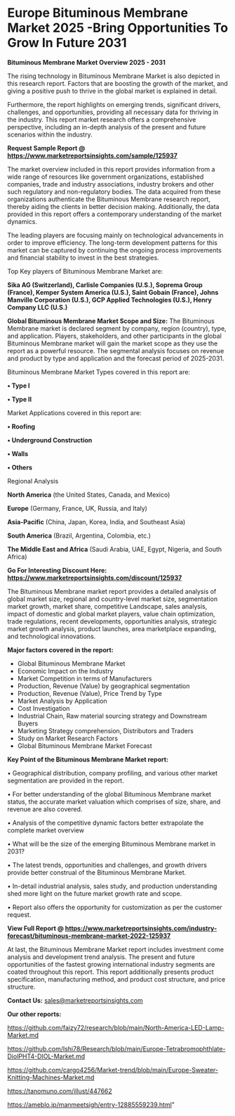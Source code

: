 # Europe Bituminous Membrane Market 2025 -Bring Opportunities To Grow In Future 2031

<Strong> Bituminous Membrane Market Overview 2025 - 2031</strong>

The rising technology in Bituminous Membrane Market is also depicted in this research report. Factors that are boosting the growth of the market, and giving a positive push to thrive in the global market is explained in detail.

Furthermore, the report highlights on emerging trends, significant drivers, challenges, and opportunities, providing all necessary data for thriving in the industry. This report market research offers a comprehensive perspective, including an in-depth analysis of the present and future scenarios within the industry.

<strong>Request Sample Report @ <a href=https://www.marketreportsinsights.com/sample/125937>https://www.marketreportsinsights.com/sample/125937</a></strong>

The market overview included in this report provides information from a wide range of resources like government organizations, established companies, trade and industry associations, industry brokers and other such regulatory and non-regulatory bodies. The data acquired from these organizations authenticate the Bituminous Membrane research report, thereby aiding the clients in better decision making. Additionally, the data provided in this report offers a contemporary understanding of the market dynamics.

The leading players are focusing mainly on technological advancements in order to improve efficiency. The long-term development patterns for this market can be captured by continuing the ongoing process improvements and financial stability to invest in the best strategies.

Top Key players of Bituminous Membrane Market are:

<strong>Sika AG (Switzerland), Carlisle Companies (U.S.), Soprema Group (France), Kemper System America (U.S.), Saint Gobain (France), Johns Manville Corporation (U.S.), GCP Applied Technologies (U.S.), Henry Company LLC (U.S.)</strong>

<strong><b>Global Bituminous Membrane Market Scope and Size:</b></strong>
The Bituminous Membrane market is declared segment by company, region (country), type, and application. Players, stakeholders, and other participants in the global Bituminous Membrane market will gain the market scope as they use the report as a powerful resource. The segmental analysis focuses on revenue and product by type and application and the forecast period of 2025-2031.

Bituminous Membrane Market Types covered in this report are:

<strong>• Type I

• Type II</strong>

Market Applications covered in this report are:

<strong>• Roofing

• Underground Construction

• Walls

• Others</strong> 

Regional Analysis

<strong>North America</strong> (the United States, Canada, and Mexico)

<strong>Europe</strong> (Germany, France, UK, Russia, and Italy)

<strong>Asia-Pacific</strong> (China, Japan, Korea, India, and Southeast Asia)

<strong>South America</strong> (Brazil, Argentina, Colombia, etc.)

<strong>The Middle East and Africa</strong> (Saudi Arabia, UAE, Egypt, Nigeria, and South Africa)

<strong>Go For Interesting Discount Here: <a href=https://www.marketreportsinsights.com/discount/125937>https://www.marketreportsinsights.com/discount/125937</a></strong>

The Bituminous Membrane market report provides a detailed analysis of global market size, regional and country-level market size, segmentation market growth, market share, competitive Landscape, sales analysis, impact of domestic and global market players, value chain optimization, trade regulations, recent developments, opportunities analysis, strategic market growth analysis, product launches, area marketplace expanding, and technological innovations.

<strong><b>Major factors covered in the report:</b></strong>
<ul>
  <li>Global Bituminous Membrane Market </li>
  <li>Economic Impact on the Industry</li>
  <li>Market Competition in terms of Manufacturers</li>
  <li>Production, Revenue (Value) by geographical segmentation</li>
  <li>Production, Revenue (Value), Price Trend by Type</li>
  <li>Market Analysis by Application</li>
  <li>Cost Investigation</li>
  <li>Industrial Chain, Raw material sourcing strategy and Downstream Buyers</li>
  <li>Marketing Strategy comprehension, Distributors and Traders</li>
  <li>Study on Market Research Factors</li>
  <li>Global Bituminous Membrane Market Forecast</li>
</ul>

<strong><b>Key Point of the Bituminous Membrane Market report:</b></strong>

• Geographical distribution, company profiling, and various other market segmentation are provided in the report.

• For better understanding of the global Bituminous Membrane market status, the accurate market valuation which comprises of size, share, and revenue are also covered.

• Analysis of the competitive dynamic factors better extrapolate the complete market overview

• What will be the size of the emerging Bituminous Membrane market in 2031?

• The latest trends, opportunities and challenges, and growth drivers provide better construal of the Bituminous Membrane Market.

• In-detail industrial analysis, sales study, and production understanding shed more light on the future market growth rate and scope.

• Report also offers the opportunity for customization as per the customer request.

<strong><b>View Full Report @ <a href=https://www.marketreportsinsights.com/industry-forecast/bituminous-membrane-market-2022-125937>https://www.marketreportsinsights.com/industry-forecast/bituminous-membrane-market-2022-125937</a></b></strong>


At last, the Bituminous Membrane Market report includes investment come analysis and development trend analysis. The present and future opportunities of the fastest growing international industry segments are coated throughout this report. This report additionally presents product specification, manufacturing method, and product cost structure, and price structure.

<strong>Contact Us:</strong>
sales@marketreportsinsights.com

<strong>Our other reports:</strong>

<a href=https://github.com/faizy72/research/blob/main/North-America-LED-Lamp-Market.md>https://github.com/faizy72/research/blob/main/North-America-LED-Lamp-Market.md</a>

<a href=https://github.com/Ishi78/Research/blob/main/Europe-Tetrabromophthlate-DiolPHT4-DIOL-Market.md>https://github.com/Ishi78/Research/blob/main/Europe-Tetrabromophthlate-DiolPHT4-DIOL-Market.md</a>

<a href=https://github.com/cargo4256/Market-trend/blob/main/Europe-Sweater-Knitting-Machines-Market.md>https://github.com/cargo4256/Market-trend/blob/main/Europe-Sweater-Knitting-Machines-Market.md</a>

<a href=https://tanomuno.com/illust/447662>https://tanomuno.com/illust/447662</a>

<a href=https://ameblo.jp/manmeetsigh/entry-12885559239.html>https://ameblo.jp/manmeetsigh/entry-12885559239.html</a>"
